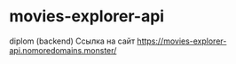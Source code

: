 # movies-explorer-api
diplom (backend)
Ссылка на сайт
https://movies-explorer-api.nomoredomains.monster/
